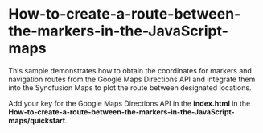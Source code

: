 # How-to-create-a-route-between-the-markers-in-the-JavaScript-maps

This sample demonstrates how to obtain the coordinates for markers and navigation routes from the Google Maps Directions API and integrate them into the Syncfusion Maps to plot the route between designated locations.

Add your key for the Google Maps Directions API in the **index.html** in the **How-to-create-a-route-between-the-markers-in-the-JavaScript-maps/quickstart**.
